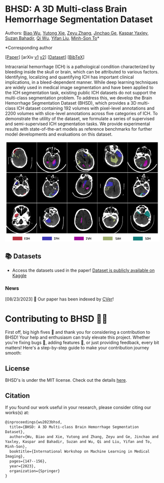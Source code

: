 # BHSD: A 3D Multi-class Brain Hemorrhage Segmentation Dataset

Authors: [Biao Wu](https://scholar.google.com/citations?user=Y3SBBWMAAAAJ&hl=en), [Yutong Xie](https://v3alab.github.io/author/yutong-xie/), [Zeyu Zhang](https://steve-zeyu-zhang.github.io), [Jinchao Ge](https://github.com/jinchaogjc), [Kaspar Yaxley](https://radiopaedia.org/users/kaspar-lewis-yaxley?lang=us), [Suzan Bahadir](https://au.linkedin.com/in/suzan-bahadir-57870416b), [Qi Wu](http://www.qi-wu.me/), [Yifan Liu](https://scholar.google.com/citations?user=ksQ4JnQAAAAJ&hl=zh-CN), [Minh-Son To](https://www.flinders.edu.au/people/minhson.to)*

*Corresponding author
 
[[Paper](https://doi.org/10.1007/978-3-031-45673-2_15)] [arXiv [v1](https://arxiv.org/abs/2308.11298v1) [v2](https://arxiv.org/abs/2308.11298.pdf)] [[Dataset](https://www.kaggle.com/datasets/stevezeyuzhang/bhsd-dataset)] [[BibTeX](https://scholar.googleusercontent.com/scholar.bib?q=info:1mvw_1V9vEUJ:scholar.google.com/&output=citation&scisdr=ClExFnflEO_glekk1s4:AFWwaeYAAAAAZU4izs6siI_2xMS6Wp9IoWGbcV0&scisig=AFWwaeYAAAAAZU4izr334dJSoomwBnrG2NIHZzE&scisf=4&ct=citation&cd=-1&hl=en)]

Intracranial hemorrhage (ICH) is a pathological condition characterized by bleeding inside the skull or brain, which can be attributed to various factors. 
Identifying, localizing and quantifying ICH has important clinical implications, in a bleed-dependent manner. 
While deep learning techniques are widely used in medical image segmentation and have been applied to the ICH segmentation task, existing public ICH datasets do not support the multi-class segmentation problem. 
To address this, we develop the Brain Hemorrhage Segmentation Dataset (BHSD), which provides a 3D multi-class ICH dataset containing 192 volumes with pixel-level annotations and 2200 volumes with slice-level annotations across five categories of ICH. 
To demonstrate the utility of the dataset, we formulate a series of supervised and semi-supervised ICH segmentation tasks. 
We provide experimental results with state-of-the-art models as reference benchmarks for further model developments and evaluations on this dataset. 



![BHSD](brains.png)


 

## 📚 Datasets 
- Access the datasets used in the paper! [Dataset is publicly available on Kaggle](https://www.kaggle.com/datasets/stevezeyuzhang/bhsd-dataset)

### News

\[08/23/2023\] 🌟 Our paper has been indexed by [CVer](https://wx.zsxq.com/mweb/views/topicdetail/topicdetail.html?topic_id=588155111148854&group_id=142181451122&inviter_id=585252854845544)!


# Contributing to BHSD 🤖🌟

First off, big high fives 🙌 and thank you for considering a contribution to BHSD! Your help and enthusiasm can truly elevate this project. Whether you're fixing bugs 🐛, adding features 🎁, or just providing feedback, every bit matters! Here's a step-by-step guide to make your contribution journey smooth:



## License

BHSD's is under the MIT license. Check out the details [here](LICENSE.md).

## Citation

If you found our work useful in your research, please consider citing our works(s) at:
```
@inproceedings{wu2023bhsd,
  title={BHSD: A 3D Multi-class Brain Hemorrhage Segmentation Dataset},
  author={Wu, Biao and Xie, Yutong and Zhang, Zeyu and Ge, Jinchao and Yaxley, Kaspar and Bahadir, Suzan and Wu, Qi and Liu, Yifan and To, Minh-Son},
  booktitle={International Workshop on Machine Learning in Medical Imaging},
  pages={147--156},
  year={2023},
  organization={Springer}
}
```
